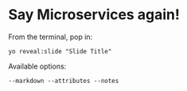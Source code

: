 
# Say Microservices again!

From the terminal, pop in:

  ```yo reveal:slide "Slide Title"```

Available options:

 ```--markdown --attributes --notes```
